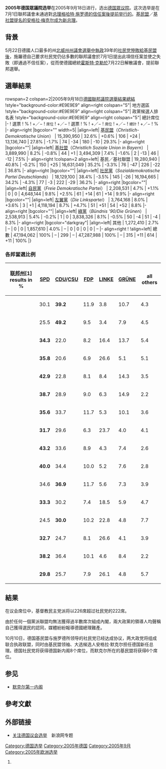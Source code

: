**2005年德国眾議院选举**在2005年9月18日进行，选出[德国眾议院](https://zh.wikipedia.org/wiki/德国眾议院 "wikilink")。这次选举是在7月1日聯邦議會未通過對[总理](../Page/德国总理.md "wikilink")[格哈特·施罗德的信任案後提前举行的](https://zh.wikipedia.org/wiki/格哈特·施罗德 "wikilink")。[基民盟](../Page/德国基督教民主联盟.md "wikilink")／[基社盟提名的](https://zh.wikipedia.org/wiki/基社盟 "wikilink")[安格拉·梅克尔成为新总理](https://zh.wikipedia.org/wiki/安格拉·梅克尔 "wikilink")。

## 背景

5月22日德國人口最多的州[北威州州議會選舉中執政](../Page/北莱茵-威斯特法伦.md "wikilink")39年的[社民党慘敗給基民盟後](../Page/德国社会民主党.md "wikilink")，施羅德自己要求社民党仍佔多數的聯邦議會於7月1日提出此項信任案並使之失敗（即通過不信任案），從而使德國總統[霍斯特·克勒於](../Page/霍斯特·克勒.md "wikilink")7月22日解散議會，提前聯邦選舉。

## 選舉結果

rowspan=2
colspan=2|2005年9月18日[德國聯邦議院](https://zh.wikipedia.org/wiki/德國聯邦議院 "wikilink")[選舉結果總結](https://zh.wikipedia.org/wiki/2005年德國聯邦選舉 "wikilink")
\!style="background-color:\#E9E9E9" align=right colspan="5"| 地方選區
\!style="background-color:\#E9E9E9" align=right colspan="5"| 政黨候選人排名表
\!style="background-color:\#E9E9E9" align=right colspan="5"| 總計席位 |- \!
選票 \! % \! +／− \! <small>席位</small> \! +／− \! 選票 \! % \! +／− \!
<small>席位</small> \! +／− \! <small>總計</small> \! +／− \! % |- align=right
|bgcolor="" width=5| |align=left|
[基民盟](https://zh.wikipedia.org/wiki/德國基督教民主聯盟 "wikilink")（*Christlich-Demokratische
Union*） | 15,390,950 | 32.6% | +0.6% | 106 | +24 | 13,136,740 | 27.8% |
-1.7% | 74 | -34 | 180 | -10 | 29.3% |- align=right |bgcolor=""|
|align=left|
[基社盟](https://zh.wikipedia.org/wiki/拜仁基督教社會聯盟 "wikilink")（*Christlich
Soziale Union in Bayern*） | 3,889,990 | 8.2% | -0.8% | 44 | +1 |
3,494,309 | 7.4% | -1.6% | 2 | -13 | 46 | -12 | 7.5% |- align=right
\!colspan=2 align=left| 基民／基社聯盟 | 19,280,940 | 40.8% | -0.2% | 150 | +25
| 16,631,049 | 35.2% | -3.3% | 76 | -47 | 226 | -22 | 36.8% |-
align=right |bgcolor=""| |align=left|
[社民黨](https://zh.wikipedia.org/wiki/德國社會民主黨 "wikilink")（*Sozialdemokratische
Partei Deutschlands*） | 18,129,100 | 38.4% | -3.5% | 145 | -26 |
16,194,665 | 34.2% | -4.3% | 77 | -3 | 222 | -29 | 36.2% |- align=right
|bgcolor=""| |align=left|
[自民黨](https://zh.wikipedia.org/wiki/自由民主黨_\(德國\) "wikilink")（*Freie
Demokratische Partei*） | 2,208,531 | 4.7% | +1.1% | 0 | 0 | 4,648,144 |
9.8% | +2.5% | 61 | +14 | 61 | +14 | 9.9% |- align=right |bgcolor=""|
|align=left| [左翼黨](https://zh.wikipedia.org/wiki/德國左翼黨 "wikilink")（*Die
Linkspartei*） | 3,764,168 | 8.0% | +3.6% | 3 | +1 | 4,118,194 | 8.7% |
+4.7% | 51 | +51 | 54 | +52 | 8.8% |- align=right |bgcolor=""|
|align=left|
[綠黨](https://zh.wikipedia.org/wiki/德國綠黨 "wikilink")（*Bündnis
'90/Die Grünen*） | 2,538,913 | 5.4% | -0.2% | 1 | 0 | 3,838,326 | 8.1% |
-0.5% | 50 | -4 | 51 | -4 | 8.3% |- align=right |bgcolor="darkgray"|
|align=left| 其他 | 1,272,410 | 2.7% | – | 0 | 0 | 1,857,610 | 4.0% | – |
0 | 0 | 0 | 0 | – |- align=right \! \!align=left| 總數 | 47,194,062 | 100%
| – | 299 | – | 47,287,988 | 100% | – | 315 | +11 | 614 | +11 | 100% |}

### 各邦當選比例

<table>
<thead>
<tr class="header">
<th><p><a href="../Page/联邦州_(德国).md" title="wikilink">联邦州</a>[1] results in %</p></th>
<th><p><a href="../Page/德国社会民主党.md" title="wikilink">SPD</a></p></th>
<th><p><a href="../Page/德国基督教民主联盟.md" title="wikilink">CDU</a>/<a href="../Page/巴伐利亚基督教社会联盟.md" title="wikilink">CSU</a></p></th>
<th><p><a href="../Page/自由民主党_(德国).md" title="wikilink">FDP</a></p></th>
<th><p><a href="../Page/左翼党_(德国).md" title="wikilink">LINKE</a></p></th>
<th><p><a href="https://zh.wikipedia.org/wiki/联盟90/绿党" title="wikilink">GRÜNE</a></p></th>
<th><p>all others</p></th>
</tr>
</thead>
<tbody>
<tr class="odd">
<td></td>
<td><p>30.1</p></td>
<td><p><strong>39.2</strong></p></td>
<td><p>11.9</p></td>
<td><p>3.8</p></td>
<td><p>10.7</p></td>
<td><p>4.3</p></td>
</tr>
<tr class="even">
<td></td>
<td><p>25.5</p></td>
<td><p><strong>49.2</strong></p></td>
<td><p>9.5</p></td>
<td><p>3.4</p></td>
<td><p>7.9</p></td>
<td><p>4.5</p></td>
</tr>
<tr class="odd">
<td></td>
<td><p><strong>34.3</strong></p></td>
<td><p>22.0</p></td>
<td><p>8.2</p></td>
<td><p>16.4</p></td>
<td><p>13.7</p></td>
<td><p>5.4</p></td>
</tr>
<tr class="even">
<td></td>
<td><p><strong>35.8</strong></p></td>
<td><p>20.6</p></td>
<td><p>6.9</p></td>
<td><p>26.6</p></td>
<td><p>5.1</p></td>
<td><p>5.1</p></td>
</tr>
<tr class="odd">
<td></td>
<td><p><strong>42.9</strong></p></td>
<td><p>22.8</p></td>
<td><p>8.1</p></td>
<td><p>8.4</p></td>
<td><p>14.3</p></td>
<td><p>3.5</p></td>
</tr>
<tr class="even">
<td></td>
<td><p><strong>38.7</strong></p></td>
<td><p>28.9</p></td>
<td><p>9.0</p></td>
<td><p>6.3</p></td>
<td><p>14.9</p></td>
<td><p>2.2</p></td>
</tr>
<tr class="odd">
<td></td>
<td><p><strong>35.6</strong></p></td>
<td><p>33.7</p></td>
<td><p>11.7</p></td>
<td><p>5.3</p></td>
<td><p>10.1</p></td>
<td><p>3.6</p></td>
</tr>
<tr class="even">
<td></td>
<td><p><strong>31.7</strong></p></td>
<td><p>29.6</p></td>
<td><p>6.3</p></td>
<td><p>23.7</p></td>
<td><p>4.0</p></td>
<td><p>4.1</p></td>
</tr>
<tr class="odd">
<td></td>
<td><p><strong>43.2</strong></p></td>
<td><p>33.6</p></td>
<td><p>8.9</p></td>
<td><p>4.3</p></td>
<td><p>7.4</p></td>
<td><p>2.6</p></td>
</tr>
<tr class="even">
<td></td>
<td><p><strong>40.0</strong></p></td>
<td><p>34.4</p></td>
<td><p>10.0</p></td>
<td><p>5.2</p></td>
<td><p>7.6</p></td>
<td><p>2.8</p></td>
</tr>
<tr class="odd">
<td></td>
<td><p>34.6</p></td>
<td><p><strong>36.9</strong></p></td>
<td><p>11.7</p></td>
<td><p>5.6</p></td>
<td><p>7.3</p></td>
<td><p>3.9</p></td>
</tr>
<tr class="even">
<td></td>
<td><p><strong>33.3</strong></p></td>
<td><p>30.2</p></td>
<td><p>7.4</p></td>
<td><p>18.5</p></td>
<td><p>5.9</p></td>
<td><p>4.7</p></td>
</tr>
<tr class="odd">
<td></td>
<td><p>24.5</p></td>
<td><p><strong>30.0</strong></p></td>
<td><p>10.2</p></td>
<td><p>22.8</p></td>
<td><p>4.8</p></td>
<td><p>7.7</p></td>
</tr>
<tr class="even">
<td></td>
<td><p><strong>32.7</strong></p></td>
<td><p>24.7</p></td>
<td><p>8.1</p></td>
<td><p>26.6</p></td>
<td><p>4.1</p></td>
<td><p>3.9</p></td>
</tr>
<tr class="odd">
<td></td>
<td><p><strong>38.2</strong></p></td>
<td><p>36.4</p></td>
<td><p>10.1</p></td>
<td><p>4.6</p></td>
<td><p>8.4</p></td>
<td><p>2.2</p></td>
</tr>
<tr class="even">
<td></td>
<td><p><strong>29.8</strong></p></td>
<td><p>25.7</p></td>
<td><p>7.9</p></td>
<td><p>26.1</p></td>
<td><p>4.8</p></td>
<td><p>5.7</p></td>
</tr>
</tbody>
</table>

## 結果

在议会席位中，基督教民主党派将以226席超过社民党的222席。

由於任何一個黨派聯盟均無法獲得過半數席次組成內閣，兩大政黨的領導人均聲稱自己獲得選民的認同，媒體紛紛報導德國總理難產。

10月10日，德国基民盟与施罗德所领导的社民党已经达成协议，两大政党将组成联合执政联盟，同时由基民盟领袖、大选候选人安格拉·默克尔担任德国新任总理。德国社民党将获得德国新内阁8个席位，而默克尔所在的基民盟将获得6个席位。

## 参见

  - [默克尔第一内阁](../Page/默克尔第一内阁.md "wikilink")

## 參考文獻

<div class="references-small">

<references />

</div>

## 外部链接

  - [关注德国议会选举](http://news.sina.com.cn/z/germanvote/index.shtml)　新浪网专题

[Category:德国选举](https://zh.wikipedia.org/wiki/Category:德国选举 "wikilink")
[Category:2005年德国](https://zh.wikipedia.org/wiki/Category:2005年德国 "wikilink")
[Category:2005年9月](https://zh.wikipedia.org/wiki/Category:2005年9月 "wikilink")
[Category:2005年欧洲选举](https://zh.wikipedia.org/wiki/Category:2005年欧洲选举 "wikilink")

1.